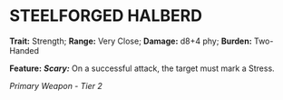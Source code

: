 ﻿---
tags:
  - Item
  - Weapon
name: 'STEELFORGED HALBERD'
trait: 'Strength'
range: 'Very Close'
damage: 'd8+4 phy'
burden: 'Two-Handed'
feat_name: 'Scary'
feat_text: 'On a successful attack, the target must mark a Stress.'
primary_or_secondary: 'Primary Weapon'
tier: 2
---

# STEELFORGED HALBERD

**Trait:** Strength; **Range:** Very Close; **Damage:** d8+4 phy; **Burden:** Two-Handed

**Feature:** ***Scary:*** On a successful attack, the target must mark a Stress.

*Primary Weapon - Tier 2*
